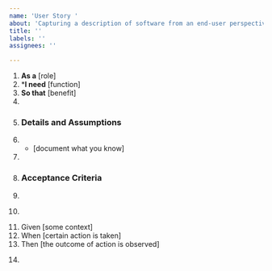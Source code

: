```yaml
---
name: 'User Story '
about: 'Capturing a description of software from an end-user perspective '
title: ''
labels: ''
assignees: ''

---
```


1. **As a** [role]
2. ***I need** [function]
3. **So that** [benefit]
4.
5. ### Details and Assumptions
6. * [document what you know]
7.
8. ### Acceptance Criteria
9.
10. ```gherkin
11. Given [some context]
12. When [certain action is taken]
13. Then [the outcome of action is observed]
14. ```
